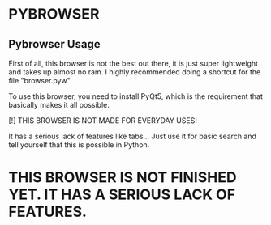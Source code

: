 # PYBROWSER
## Pybrowser Usage

First of all, this browser is not the best out there, it is just super lightweight and takes up almost no ram.
I highly recommended doing a shortcut for the file "browser.pyw"


To use this browser, you need to install PyQt5, which is the requirement that basically makes it all possible.

[!] THIS BROWSER IS NOT MADE FOR EVERYDAY USES!

It has a serious lack of features like tabs...
Just use it for basic search and tell yourself that this is possible in Python.

# THIS BROWSER IS NOT FINISHED YET. IT HAS A SERIOUS LACK OF FEATURES.
